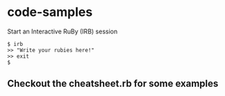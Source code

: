 code-samples
============

Start an Interactive RuBy (IRB) session

    $ irb
    >> "Write your rubies here!"
    >> exit
    $

Checkout the cheatsheet.rb for some examples
--------------------------------------------
